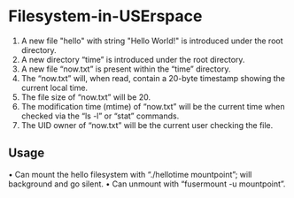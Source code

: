 # Filesystem-in-USErspace

1. A new file "hello" with string "Hello World!" is introduced under the root directory.
2. A new directory “time” is introduced under the root directory.
3. A new file “now.txt” is present within the “time” directory.
4. The “now.txt” will, when read, contain a 20-byte timestamp showing the current local time.
5. The file size of “now.txt” will be 20.
6. The modification time (mtime) of “now.txt” will be the current time when checked via the
“ls -l” or “stat” commands.
7. The UID owner of “now.txt” will be the current user checking the file.

## Usage
• Can mount the hello filesystem with “./hellotime mountpoint”; will background and go silent.
• Can unmount with “fusermount -u mountpoint”.